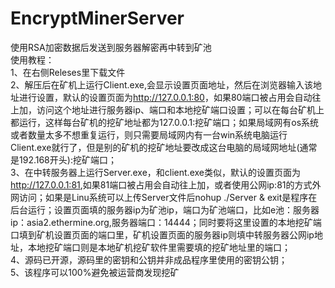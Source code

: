# EncryptMinerServer
使用RSA加密数据后发送到服务器解密再中转到矿池<br>
使用教程：<br>
1、在右侧Releses里下载文件<br>
2、解压后在矿机上运行Client.exe,会显示设置页面地址，然后在浏览器输入该地址进行设置，默认的设置页面为<http://127.0.0.1:80>，如果80端口被占用会自动往上加，访问这个地址进行服务器ip、端口和本地挖矿端口设置；可以在每台矿机上都运行，这样每台矿机的挖矿地址都为127.0.0.1:挖矿端口；如果局域网有os系统或者数量太多不想重复运行，则只需要局域网内有一台win系统电脑运行Client.exe就行了，但是别的矿机的挖矿地址要改成这台电脑的局域网地址(通常是192.168开头):挖矿端口；<br>
3、在中转服务器上运行Server.exe，和client.exe类似，默认的设置页面为<http://127.0.0.1:81>,如果81端口被占用会自动往上加，或者使用公网ip:81的方式外网访问；如果是Linu系统可以上传Server文件后nohup ./Server & exit是程序在后台运行；设置页面填的服务器ip为矿池ip，端口为矿池端口，比如e池：服务器ip：asia2.ethermine.org,服务器端口：14444；同时要将这里设置的本地挖矿端口填到矿机设置页面的端口里，矿机设置页面的服务器ip则填中转服务器公网ip地址，本地挖矿端口则是本地矿机挖矿软件里需要填的挖矿地址里的端口；<br>
4、源码已开源，源码里的密钥和公钥并非成品程序里使用的密钥公钥；<br>
5、该程序可以100%避免被运营商发现挖矿<br>
